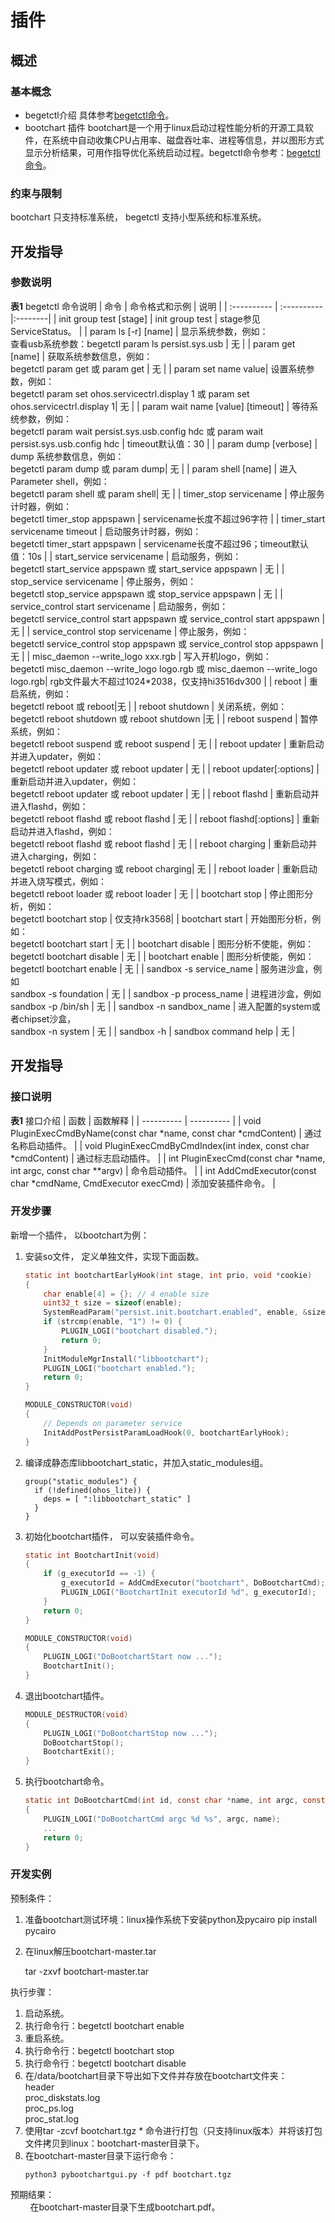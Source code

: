 # 插件

## 概述
### 基本概念
 - begetctl介绍
   具体参考[begetctl命令](#table14737791480)。
 - bootchart 插件
   bootchart是一个用于linux启动过程性能分析的开源工具软件，在系统中自动收集CPU占用率、磁盘吞吐率、进程等信息，并以图形方式显示分析结果，可用作指导优化系统启动过程。begetctl命令参考：[begetctl命令](#table14737791480)。

### 约束与限制

bootchart 只支持标准系统， begetctl 支持小型系统和标准系统。

## 开发指导
### 参数说明
 **表1**  begetctl 命令说明<a name="table14737791480"></a>
| 命令 | 命令格式和示例 | 说明 |
| :----------  |  :----------  |:--------|
| init group test [stage] | init group test | stage参见ServiceStatus。 |
| param ls [-r] [name] | 显示系统参数，例如：<br>查看usb系统参数：begetctl param ls persist.sys.usb    | 无 |
| param get [name] | 获取系统参数信息，例如：<br>begetctl param get 或 param get | 无 |
| param set name value| 设置系统参数，例如：<br>begetctl param set ohos.servicectrl.display 1 或 param set ohos.servicectrl.display 1| 无 |
| param wait name [value] [timeout] | 等待系统参数，例如：<br>begetctl param wait persist.sys.usb.config hdc 或 param wait persist.sys.usb.config hdc | timeout默认值：30 |
| param dump [verbose] | dump 系统参数信息，例如：<br>begetctl param dump 或 param dump| 无 |
| param shell [name] | 进入Parameter shell，例如：<br>begetctl param shell 或 param shell| 无 |
| timer_stop servicename | 停止服务计时器，例如：<br>begetctl timer_stop appspawn | servicename长度不超过96字符 |
| timer_start servicename timeout | 启动服务计时器，例如：<br>begetctl timer_start appspawn | servicename长度不超过96；timeout默认值：10s |
| start_service servicename | 启动服务，例如：<br>begetctl start_service appspawn 或 start_service appspawn | 无 |
| stop_service servicename | 停止服务，例如：<br>begetctl stop_service appspawn 或 stop_service appspawn | 无 |
| service_control start servicename | 启动服务，例如：<br>begetctl service_control start appspawn 或 service_control start appspawn | 无 |
| service_control stop servicename | 停止服务，例如：<br>begetctl service_control stop appspawn 或 service_control stop appspawn  | 无 |
| misc_daemon --write_logo xxx.rgb | 写入开机logo，例如：<br>begetctl misc_daemon --write_logo logo.rgb 或 misc_daemon --write_logo logo.rgb| rgb文件最大不超过1024*2038，仅支持hi3516dv300 |
| reboot | 重启系统，例如：<br>begetctl reboot 或 reboot|无 |
| reboot shutdown | 关闭系统，例如：<br>begetctl reboot shutdown 或 reboot shutdown |无 |
| reboot suspend | 暂停系统，例如：<br>begetctl reboot suspend 或 reboot suspend | 无 |
| reboot updater | 重新启动并进入updater，例如：<br>begetctl reboot updater 或 reboot updater | 无 |
| reboot updater[:options] | 重新启动并进入updater，例如：<br>begetctl reboot updater 或 reboot updater | 无 |
| reboot flashd | 重新启动并进入flashd，例如：<br>begetctl reboot flashd 或 reboot flashd | 无 |
| reboot flashd[:options] | 重新启动并进入flashd，例如：<br>begetctl reboot flashd 或 reboot flashd | 无 |
| reboot charging | 重新启动并进入charging，例如：<br>begetctl reboot charging 或 reboot charging| 无 |
| reboot loader | 重新启动并进入烧写模式，例如：<br>begetctl reboot loader 或 reboot loader | 无 |
| bootchart stop | 停止图形分析，例如：<br>begetctl bootchart stop | 仅支持rk3568|
| bootchart start | 开始图形分析，例如：<br>begetctl bootchart start | 无 |
| bootchart disable | 图形分析不使能，例如：<br>begetctl bootchart disable | 无 |
| bootchart enable | 图形分析使能，例如：<br>begetctl bootchart enable | 无 |
| sandbox -s service_name | 服务进沙盒，例如 <br>sandbox -s foundation | 无 |
| sandbox -p process_name | 进程进沙盒，例如 <br>sandbox -p /bin/sh | 无 |
| sandbox -n sandbox_name | 进入配置的system或者chipset沙盒，<br>sandbox -n system | 无 |
| sandbox -h | sandbox command help | 无 |


## 开发指导

### 接口说明

  **表1**  接口介绍<a name="table14737791479"></a>
| 函数 | 函数解释 |
| ----------  |  ---------- |
| void PluginExecCmdByName(const char *name, const char *cmdContent) | 通过名称启动插件。 |
| void PluginExecCmdByCmdIndex(int index, const char *cmdContent) | 通过标志启动插件。 |
| int PluginExecCmd(const char *name, int argc, const char **argv) | 命令启动插件。 |
| int AddCmdExecutor(const char *cmdName, CmdExecutor execCmd) | 添加安装插件命令。 |

### 开发步骤
  新增一个插件， 以bootchart为例：
1. 安装so文件， 定义单独文件，实现下面函数。 
      ```c
      static int bootchartEarlyHook(int stage, int prio, void *cookie)
      {
          char enable[4] = {}; // 4 enable size
          uint32_t size = sizeof(enable);
          SystemReadParam("persist.init.bootchart.enabled", enable, &size);
          if (strcmp(enable, "1") != 0) {
              PLUGIN_LOGI("bootchart disabled.");
              return 0;
          }
          InitModuleMgrInstall("libbootchart");
          PLUGIN_LOGI("bootchart enabled.");
          return 0;
      }
      
      MODULE_CONSTRUCTOR(void)
      {
          // Depends on parameter service
          InitAddPostPersistParamLoadHook(0, bootchartEarlyHook);
      }
      ```     
2. 编译成静态库libbootchart_static，并加入static_modules组。
      ```
      group("static_modules") {
        if (!defined(ohos_lite)) {
          deps = [ ":libbootchart_static" ]
        }
      }
      ```
      
3. 初始化bootchart插件， 可以安装插件命令。
      ```c
      static int BootchartInit(void)
      {
          if (g_executorId == -1) {
              g_executorId = AddCmdExecutor("bootchart", DoBootchartCmd);
              PLUGIN_LOGI("BootchartInit executorId %d", g_executorId);
          }
          return 0;
      }
      
      MODULE_CONSTRUCTOR(void)
      {
          PLUGIN_LOGI("DoBootchartStart now ...");
          BootchartInit();
      }
      ```
4. 退出bootchart插件。
      ```c
      MODULE_DESTRUCTOR(void)
      {
          PLUGIN_LOGI("DoBootchartStop now ...");
          DoBootchartStop();
          BootchartExit();
      }
      ```
5. 执行bootchart命令。
    ```c
    static int DoBootchartCmd(int id, const char *name, int argc, const char **argv)
    {
        PLUGIN_LOGI("DoBootchartCmd argc %d %s", argc, name);
        ...
        return 0;
    }
    ```

### 开发实例

  预制条件：
  1. 准备bootchart测试环境：linux操作系统下安装python及pycairo pip install pycairo
  2. 在linux解压bootchart-master.tar

     tar -zxvf  bootchart-master.tar

  执行步骤：
  1. 启动系统。
  2. 执行命令行：begetctl bootchart enable
  3. 重启系统。
  4. 执行命令行：begetctl bootchart stop
  5. 执行命令行：begetctl bootchart disable
  6. 在/data/bootchart目录下导出如下文件并存放在bootchart文件夹：<br>
        header<br>
        proc_diskstats.log<br>
        proc_ps.log<br>
        proc_stat.log<br>
  7. 使用tar -zcvf bootchart.tgz * 命令进行打包（只支持linux版本）并将该打包文件拷贝到linux：bootchart-master目录下。
  8. 在bootchart-master目录下运行命令：
      ```
      python3 pybootchartgui.py -f pdf bootchart.tgz
      ```

  预期结果：
        <br>&nbsp;&nbsp;&nbsp;&nbsp;&nbsp;&nbsp;&nbsp;&nbsp;在bootchart-master目录下生成bootchart.pdf。